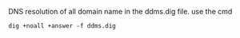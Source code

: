 DNS resolution of all domain name in the ddms.dig file.
use the cmd
```
dig +noall +answer -f ddms.dig
```
